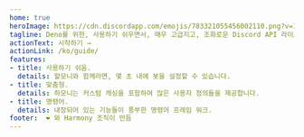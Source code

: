 ```yaml
---
home: true
heroImage: https://cdn.discordapp.com/emojis/783321055456002110.png?v=1
tagline: Deno를 위한, 사용하기 쉬우면서, 매우 고급지고, 조화로운 Discord API 라이브러리입니다.
actionText: 시작하기 →
actionLink: /ko/guide/
features:
- title: 사용하기 쉬움.
  details: 할모니와 함께라면, 몇 초 내에 봇을 설정할 수 있습니다.
- title: 맞춤형.
  details: 하모니는 커스텀 캐싱을 포함하여 많은 사용자 정의들을 제공합니다.
- title: 명령어.
  details: 내장되어 있는 기능들이 풍부한 명령어 프레임 워크.
footer:  ❤️ 와 Harmony 조직이 만듬
---
```

